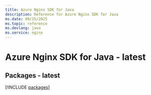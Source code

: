 ```yaml
---
title: Azure Nginx SDK for Java
description: Reference for Azure Nginx SDK for Java
ms.date: 09/15/2025
ms.topic: reference
ms.devlang: java
ms.service: nginx
---
```

# Azure Nginx SDK for Java - latest
## Packages - latest
[!INCLUDE [packages](nginx-index.md)]